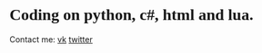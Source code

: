 <style>
  h1 {
  font-family: "Comic Sans MS";
  }
  
  </style>
<h1>Coding on python, c#, html and lua.</h1>

Contact me:
<a href="https://vk.com/flamowaree">vk</a> <a href="https://twitter.com/irwing41">twitter</a>

